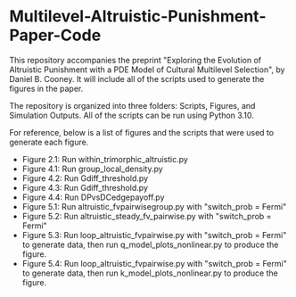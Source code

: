# Multilevel-Altruistic-Punishment-Paper-Code

This repository accompanies the preprint "Exploring the Evolution of Altruistic Punishment with a PDE Model of Cultural Multilevel Selection", by Daniel B. Cooney. It will include all of the scripts used to generate the figures in the paper.

The repository is organized into three folders: Scripts, Figures, and Simulation Outputs. All of the scripts can be run using Python 3.10.

For reference, below is a list of figures and the scripts that were used to generate each figure.

- Figure 2.1: Run within_trimorphic_altruistic.py
- Figure 4.1: Run group_local_density.py
- Figure 4.2: Run Gdiff_threshold.py
- Figure 4.3: Run Gdiff_threshold.py
- Figure 4.4: Run DPvsDCedgepayoff.py
- Figure 5.1: Run altruistic_fvpairwisegroup.py with "switch_prob = Fermi"
- Figure 5.2: Run altruistic_steady_fv_pairwise.py with "switch_prob = Fermi"
- Figure 5.3: Run loop_altruistic_fvpairwise.py with "switch_prob = Fermi" to generate data, then run q_model_plots_nonlinear.py to produce the figure.
- Figure 5.4: Run loop_altruistic_fvpairwise.py with "switch_prob = Fermi" to generate data, then run k_model_plots_nonlinear.py to produce the figure. 
